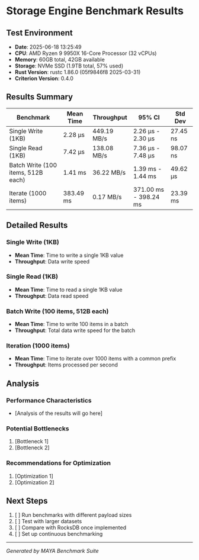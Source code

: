 # Storage Engine Benchmark Results

## Test Environment
- **Date**: 2025-06-18 13:25:49
- **CPU**: AMD Ryzen 9 9950X 16-Core Processor (32 vCPUs)
- **Memory**: 60GB total, 42GB available
- **Storage**: NVMe SSD (1.9TB total, 57% used)
- **Rust Version**: rustc 1.86.0 (05f9846f8 2025-03-31)
- **Criterion Version**: 0.4.0

## Results Summary

| Benchmark | Mean Time | Throughput | 95% CI | Std Dev |
|-----------|-----------|------------|---------|----------|
| Single Write (1KB) | 2.28 µs | 449.19 MB/s | 2.26 µs - 2.30 µs | 27.45 ns |
| Single Read (1KB) | 7.42 µs | 138.08 MB/s | 7.36 µs - 7.48 µs | 98.07 ns |
| Batch Write (100 items, 512B each) | 1.41 ms | 36.22 MB/s | 1.39 ms - 1.44 ms | 49.62 µs |
| Iterate (1000 items) | 383.49 ms | 0.17 MB/s | 371.00 ms - 398.24 ms | 23.39 ms |

## Detailed Results

### Single Write (1KB)
- **Mean Time**: Time to write a single 1KB value
- **Throughput**: Data write speed

### Single Read (1KB)
- **Mean Time**: Time to read a single 1KB value
- **Throughput**: Data read speed

### Batch Write (100 items, 512B each)
- **Mean Time**: Time to write 100 items in a batch
- **Throughput**: Total data write speed for the batch

### Iteration (1000 items)
- **Mean Time**: Time to iterate over 1000 items with a common prefix
- **Throughput**: Items processed per second

## Analysis

### Performance Characteristics
- [Analysis of the results will go here]

### Potential Bottlenecks
1. [Bottleneck 1]
2. [Bottleneck 2]

### Recommendations for Optimization
1. [Optimization 1]
2. [Optimization 2]

## Next Steps
1. [ ] Run benchmarks with different payload sizes
2. [ ] Test with larger datasets
3. [ ] Compare with RocksDB once implemented
4. [ ] Set up continuous benchmarking

---
*Generated by MAYA Benchmark Suite*